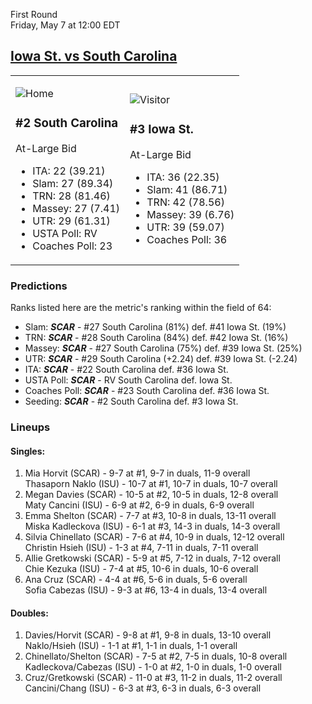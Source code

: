 First Round  
Friday, May 7 at 12:00 EDT
## [Iowa St. vs South Carolina](https://www.ncaa.com/game/5833669) 

<table><tr><td>  

![Home](https://www.ncaa.com/sites/default/files/images/logos/schools/s/south-carolina.70.png)  

### #2 South Carolina  

At-Large Bid  
- ITA: 22 (39.21)  
- Slam: 27 (89.34)  
- TRN: 28 (81.46)  
- Massey: 27 (7.41)  
- UTR: 29 (61.31)  
- USTA Poll: RV  
- Coaches Poll: 23  

</td><td>  

![Visitor](https://www.ncaa.com/sites/default/files/images/logos/schools/i/iowa-st.70.png)  

### #3 Iowa St.  

At-Large Bid  
- ITA: 36 (22.35)  
- Slam: 41 (86.71)  
- TRN: 42 (78.56)  
- Massey: 39 (6.76)  
- UTR: 39 (59.07)  
- Coaches Poll: 36  

</td></tr></table>  

### Predictions  

Ranks listed here are the metric's ranking within the field of 64:  
- Slam: ***SCAR*** - #27 South Carolina (81%) def. #41 Iowa St. (19%)  
- TRN: ***SCAR*** - #28 South Carolina (84%) def. #42 Iowa St. (16%)  
- Massey: ***SCAR*** - #27 South Carolina (75%) def. #39 Iowa St. (25%)  
- UTR: ***SCAR*** - #29 South Carolina (+2.24) def. #39 Iowa St. (-2.24)  
- ITA: ***SCAR*** - #22 South Carolina def. #36 Iowa St.  
- USTA Poll: ***SCAR*** - RV South Carolina def. Iowa St.  
- Coaches Poll: ***SCAR*** - #23 South Carolina def. #36 Iowa St.  
- Seeding: ***SCAR*** - #2 South Carolina def. #3 Iowa St.  

### Lineups  

#### Singles:  
1. Mia Horvit (SCAR) - 9-7 at #1, 9-7 in duals, 11-9 overall  
   Thasaporn Naklo (ISU) - 10-7 at #1, 10-7 in duals, 10-7 overall
2. Megan Davies (SCAR) - 10-5 at #2, 10-5 in duals, 12-8 overall  
   Maty Cancini (ISU) - 6-9 at #2, 6-9 in duals, 6-9 overall
3. Emma Shelton (SCAR) - 7-7 at #3, 10-8 in duals, 13-11 overall  
   Miska Kadleckova (ISU) - 6-1 at #3, 14-3 in duals, 14-3 overall
4. Silvia Chinellato (SCAR) - 7-6 at #4, 10-9 in duals, 12-12 overall  
   Christin Hsieh (ISU) - 1-3 at #4, 7-11 in duals, 7-11 overall
5. Allie Gretkowski (SCAR) - 5-9 at #5, 7-12 in duals, 7-12 overall  
   Chie Kezuka (ISU) - 7-4 at #5, 10-6 in duals, 10-6 overall
6. Ana Cruz (SCAR) - 4-4 at #6, 5-6 in duals, 5-6 overall  
   Sofia Cabezas (ISU) - 9-3 at #6, 13-4 in duals, 13-4 overall

#### Doubles:  
1. Davies/Horvit (SCAR) - 9-8 at #1, 9-8 in duals, 13-10 overall  
   Naklo/Hsieh (ISU) - 1-1 at #1, 1-1 in duals, 1-1 overall
2. Chinellato/Shelton (SCAR) - 7-5 at #2, 7-5 in duals, 10-8 overall  
   Kadleckova/Cabezas (ISU) - 1-0 at #2, 1-0 in duals, 1-0 overall
3. Cruz/Gretkowski (SCAR) - 11-0 at #3, 11-2 in duals, 11-2 overall  
   Cancini/Chang (ISU) - 6-3 at #3, 6-3 in duals, 6-3 overall